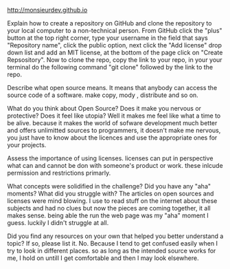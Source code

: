 http://monsieurdev.github.io

Explain how to create a repository on GitHub and clone the repository to your local computer to a non-technical person.
From GitHub click the "plus" button at the top right corner, type your username in the field that says "Repository name", click the public option, next click the "Add license" drop down list and add an MIT license, at the bottom of the page click on "Create Repsository". Now to clone the repo, copy the link to your repo, in your your terminal do the following command "git clone" followed by the link to the repo.

Describe what open source means.
It means that anybody can access the source code of a software. make copy, mody , distribute and so on.

What do you think about Open Source? Does it make you nervous or protective? Does it feel like utopia?
Well it makes me feel like what a time to be alive. because it makes the world of sofware development much better and offers unlimitted sources to programmers, it doesn't make me nervous, you just have to know about the licences and use the appropriate ones for your projects.

Assess the importance of using licenses.
licenses can put in perspective what can and cannot be don with someone's product or work. these inlcude permission and restrictions primarly.

What concepts were solidified in the challenge? Did you have any "aha" moments? What did you struggle with?
The articles on open sources and licenses were mind blowing. I use to read stuff on the internet about these subjects and had no clues but now the pieces are coming together, it all makes sense. being able the run the web page was my "aha" moment I guess. luckily I didn't struggle at all. 

Did you find any resources on your own that helped you better understand a topic? If so, please list it.
No. Because I tend to get confused easily when I try to look in different places. so as long as the intended source works for me, I hold on untill I get comfortable and then I may look elsewhere. 
